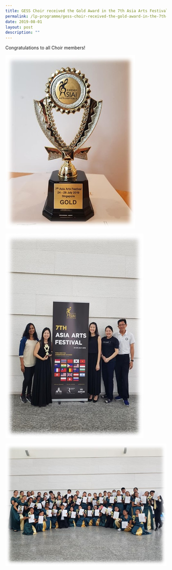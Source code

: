 ```yaml
---
title: GESS Choir received the Gold Award in the 7th Asia Arts Festival!
permalink: /lp-programme/gess-choir-received-the-gold-award-in-the-7th-asia-arts-festival/
date: 2019-08-01
layout: post
description: ""
---
```

Congratulations to all Choir members!

![GESS Choir received the Gold Award in the 7th Asia Arts Festival!](/images/Choir-1.jpeg)

![GESS Choir received the Gold Award in the 7th Asia Arts Festival!](/images/Choir-2.jpeg)

![GESS Choir received the Gold Award in the 7th Asia Arts Festival!](/images/Choir-3.jpeg)